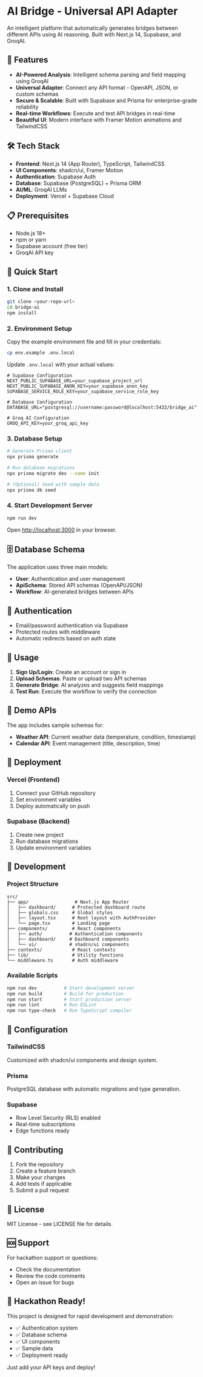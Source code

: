 # AI Bridge - Universal API Adapter

An intelligent platform that automatically generates bridges between different APIs using AI reasoning. Built with Next.js 14, Supabase, and GroqAI.

## 🚀 Features

- **AI-Powered Analysis**: Intelligent schema parsing and field mapping using GroqAI
- **Universal Adapter**: Connect any API format - OpenAPI, JSON, or custom schemas
- **Secure & Scalable**: Built with Supabase and Prisma for enterprise-grade reliability
- **Real-time Workflows**: Execute and test API bridges in real-time
- **Beautiful UI**: Modern interface with Framer Motion animations and TailwindCSS

## 🛠️ Tech Stack

- **Frontend**: Next.js 14 (App Router), TypeScript, TailwindCSS
- **UI Components**: shadcn/ui, Framer Motion
- **Authentication**: Supabase Auth
- **Database**: Supabase (PostgreSQL) + Prisma ORM
- **AI/ML**: GroqAI LLMs
- **Deployment**: Vercel + Supabase Cloud

## 📋 Prerequisites

- Node.js 18+ 
- npm or yarn
- Supabase account (free tier)
- GroqAI API key

## 🚀 Quick Start

### 1. Clone and Install

```bash
git clone <your-repo-url>
cd bridge-ai
npm install
```

### 2. Environment Setup

Copy the example environment file and fill in your credentials:

```bash
cp env.example .env.local
```

Update `.env.local` with your actual values:

```env
# Supabase Configuration
NEXT_PUBLIC_SUPABASE_URL=your_supabase_project_url
NEXT_PUBLIC_SUPABASE_ANON_KEY=your_supabase_anon_key
SUPABASE_SERVICE_ROLE_KEY=your_supabase_service_role_key

# Database Configuration
DATABASE_URL="postgresql://username:password@localhost:5432/bridge_ai"

# Groq AI Configuration
GROQ_API_KEY=your_groq_api_key
```

### 3. Database Setup

```bash
# Generate Prisma client
npx prisma generate

# Run database migrations
npx prisma migrate dev --name init

# (Optional) Seed with sample data
npx prisma db seed
```

### 4. Start Development Server

```bash
npm run dev
```

Open [http://localhost:3000](http://localhost:3000) in your browser.

## 🗄️ Database Schema

The application uses three main models:

- **User**: Authentication and user management
- **ApiSchema**: Stored API schemas (OpenAPI/JSON)
- **Workflow**: AI-generated bridges between APIs

## 🔐 Authentication

- Email/password authentication via Supabase
- Protected routes with middleware
- Automatic redirects based on auth state

## 📱 Usage

1. **Sign Up/Login**: Create an account or sign in
2. **Upload Schemas**: Paste or upload two API schemas
3. **Generate Bridge**: AI analyzes and suggests field mappings
4. **Test Run**: Execute the workflow to verify the connection

## 🎯 Demo APIs

The app includes sample schemas for:
- **Weather API**: Current weather data (temperature, condition, timestamp)
- **Calendar API**: Event management (title, description, time)

## 🚀 Deployment

### Vercel (Frontend)

1. Connect your GitHub repository
2. Set environment variables
3. Deploy automatically on push

### Supabase (Backend)

1. Create new project
2. Run database migrations
3. Update environment variables

## 🧪 Development

### Project Structure

```
src/
├── app/                 # Next.js App Router
│   ├── dashboard/      # Protected dashboard route
│   ├── globals.css     # Global styles
│   ├── layout.tsx      # Root layout with AuthProvider
│   └── page.tsx        # Landing page
├── components/         # React components
│   ├── auth/          # Authentication components
│   ├── dashboard/     # Dashboard components
│   └── ui/            # shadcn/ui components
├── contexts/           # React contexts
├── lib/                # Utility functions
└── middleware.ts       # Auth middleware
```

### Available Scripts

```bash
npm run dev          # Start development server
npm run build        # Build for production
npm run start        # Start production server
npm run lint         # Run ESLint
npm run type-check   # Run TypeScript compiler
```

## 🔧 Configuration

### TailwindCSS

Customized with shadcn/ui components and design system.

### Prisma

PostgreSQL database with automatic migrations and type generation.

### Supabase

- Row Level Security (RLS) enabled
- Real-time subscriptions
- Edge functions ready

## 🤝 Contributing

1. Fork the repository
2. Create a feature branch
3. Make your changes
4. Add tests if applicable
5. Submit a pull request

## 📄 License

MIT License - see LICENSE file for details.

## 🆘 Support

For hackathon support or questions:
- Check the documentation
- Review the code comments
- Open an issue for bugs

## 🎉 Hackathon Ready!

This project is designed for rapid development and demonstration:
- ✅ Authentication system
- ✅ Database schema
- ✅ UI components
- ✅ Sample data
- ✅ Deployment ready

Just add your API keys and deploy!
